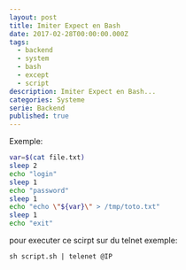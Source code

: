 ```yaml
---
layout: post
title: Imiter Expect en Bash
date: 2017-02-28T00:00:00.000Z
tags:
  - backend
  - system
  - bash
  - except
  - script
description: Imiter Expect en Bash...
categories: Systeme
serie: Backend
published: true
---
```


Exemple:

````bash
var=$(cat file.txt)
sleep 2
echo "login"
sleep 1
echo "password"
sleep 1
echo "echo \"${var}\" > /tmp/toto.txt"
sleep 1
echo "exit"
````
pour executer ce scirpt sur du telnet exemple:

`sh script.sh | telenet @IP`

